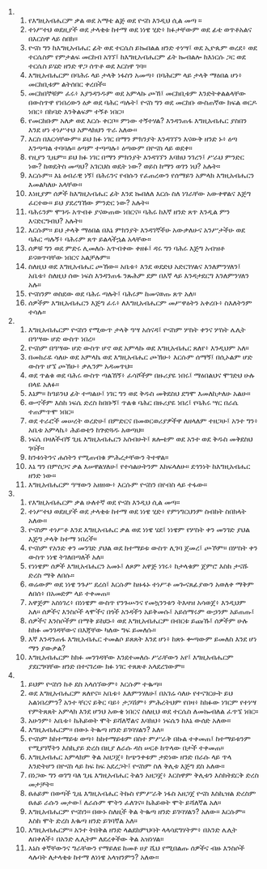 <ol>
  <li>
    <ol>
      <li>የእግዚአብሔርም ቃል ወደ አማቴ ልጅ ወደ ዮናስ እንዲህ ሲል መጣ ።</li>
      <li>ተነሥተህ ወደዚያች ወደ ታላቂቱ ከተማ ወደ ነነዌ ሂድ፥ ክፉታቸውም ወደ ፊቴ ወጥቶአልና በእርስዋ ላይ ስበክ።</li>
      <li>ዮናስ ግን ከእግዚአብሔር ፊት ወደ ተርሴስ ይኰበልል ዘንድ ተነሣ፤ ወደ ኢዮጴም ወረደ፥ ወደ ተርሴስም የምታልፍ መርከብ አገኘ፤ ከእግዚአብሔርም ፊት ኰብልሎ ከእነርሱ ጋር ወደ ተርሴስ ይሄድ ዘንድ ዋጋ ሰጥቶ ወደ እርስዋ ገባ።</li>
      <li>እግዚአብሔርም በባሕሩ ላይ ታላቅ ነፋስን አመጣ፥ በባሕርም ላይ ታላቅ ማዕበል ሆነ፥ መርከቢቱም ልትሰበር ቀረበች።</li>
      <li>መርከበኞቹም ፈሩ፥ እያንዳንዱም ወደ አምላኩ ጮኸ፤ መርከቢቱም እንድትቀልልላቸው በውስጥዋ የነበረውን ዕቃ ወደ ባሕር ጣሉት፤ ዮናስ ግን ወደ መርከቡ ውስጠኛው ክፍል ወርዶ ነበር፥ በከባድ እንቅልፍም ተኝቶ ነበር።</li>
      <li>የመርከቡም አለቃ ወደ እርሱ ቀርቦ። ምነው ተኝተሃል? እንዳንጠፋ እግዚአብሔር ያስበን እንደ ሆነ ተነሥተህ አምላክህን ጥራ አለው።</li>
      <li>እርስ በእርሳቸውም። ይህ ክፉ ነገር በማን ምክንያት እንዳገኘን እናውቅ ዘንድ ኑ፥ ዕጣ እንጣጣል ተባባሉ። ዕጣም ተጣጣሉ፥ ዕጣውም በዮናስ ላይ ወደቀ።</li>
      <li>የዚያን ጊዜም። ይህ ክፉ ነገር በማን ምክንያት እንዳገኘን እባክህ ንገረን፤ ሥራህ ምንድር ነው? ከወዴትስ መጣህ? አገርህስ ወዴት ነው? ወይስ ከማን ወገን ነህ? አሉት።</li>
      <li>እርሱም። እኔ ዕብራዊ ነኝ፤ በሕሩንና የብሱን የፈጠረውን የሰማይን አምላክ እግዚአብሔርን እመልካለሁ አላቸው።</li>
      <li>እነዚያም ሰዎች ከእግዚአብሔር ፊት እንደ ኰበለለ እርሱ ስለ ነገራቸው አውቀዋልና እጅግ ፈርተው። ይህ ያደረግኸው ምንድር ነው? አሉት።</li>
      <li>ባሕሩንም ሞገዱ አጥብቆ ያናውጠው ነበርና። ባሕሩ ከእኛ ዘንድ ጸጥ እንዲል ምን እናድርግብህ? አሉት።</li>
      <li>እርሱም። ይህ ታላቅ ማዕበል በእኔ ምክንያት እንዳገኛችሁ አውቃለሁና አንሥታችሁ ወደ ባሕር ጣሉኝ፥ ባሕሩም ጸጥ ይልላችኋል አላቸው።</li>
      <li>ሰዎቹ ግን ወደ ምድሩ ሊመለሱ አጥብቀው ቀዘፉ፤ ዳሩ ግን ባሕሩ እጅግ አብዝቶ ይናወጥባቸው ነበርና አልቻሉም።</li>
      <li>ስለዚህ ወደ እግዚአብሔር ጮኸው። አቤቱ፥ እንደ ወደድህ አድርገሃልና እንለምንሃለን፤ አቤቱ፥ ስለዚህ ሰው ነፍስ እንዳንጠፋ ንጹሕም ደም በእኛ ላይ እንዳታደርግ እንለምንሃለን አሉ።</li>
      <li>ዮናስንም ወስደው ወደ ባሕሩ ጣሉት፤ ባሕሩም ከመናወጡ ጸጥ አለ።</li>
      <li>ሰዎችም እግዚአብሔርን እጅግ ፈሩ፥ ለእግዚአብሔርም መሥዋዕትን አቀረቡ፥ ስእለትንም ተሳሉ።</li>
    </ol>
  </li>
  <li>
    <ol>
      <li>እግዚአብሔርም ዮናስን የሚውጥ ታላቅ ዓሣ አሰናዳ፤ ዮናስም ሦስት ቀንና ሦስት ሌሊት በዓሣው ሆድ ውስጥ ነበረ።</li>
      <li>ዮናስም በዓሣው ሆድ ውስጥ ሆኖ ወደ አምላኩ ወደ እግዚአብሔር ጸለየ፥ እንዲህም አለ።</li>
      <li>በመከራዬ ሳለሁ ወደ አምላኬ ወደ እግዚአብሔር ጮኽሁ፥ እርሱም ሰማኝ፤ በሲኦልም ሆድ ውስጥ ሆኜ ጮኽሁ፥ ቃሌንም አዳመጥህ።</li>
      <li>ወደ ጥልቁ ወደ ባሕሩ ውስጥ ጣልኸኝ፥ ፈሳሾችም በዙሪያዬ ነበሩ፤ ማዕበልህና ሞገድህ ሁሉ በላዬ አለፉ።</li>
      <li>እኔም። ከዓይንህ ፊት ተጣልሁ፤ ነገር ግን ወደ ቅዱስ መቅደስህ ደግሞ እመለከታለሁ አልሁ።</li>
      <li>ውኆችም እስከ ነፍሴ ድረስ ከበቡኝ፤ ጥልቁ ባሕር በዙሪያዬ ነበረ፤ የባሕሩ ሣር በራሴ ተጠምጥሞ ነበር።</li>
      <li>ወደ ተራሮች መሠረት ወረድሁ፤ በምድርና በመወርወሪያዎችዋ ለዘላለም ተዘጋሁ፤ አንተ ግን፥ አቤቱ አምላኬ፥ ሕይወቴን ከጕድጓዱ አወጣህ።</li>
      <li>ነፍሴ በዛለችብኝ ጊዜ እግዚአብሔርን አሰብሁት፤ ጸሎቴም ወደ አንተ ወደ ቅዱስ መቅደስህ ገባች።</li>
      <li>ከንቱነትንና ሐሰትን የሚጠብቁ ምሕረታቸውን ትተዋል።</li>
      <li>እኔ ግን በምስጋና ቃል እሠዋልሃለሁ፤ የተሳልሁትንም እከፍላለሁ። ደኅንነት ከእግዚአብሔር ዘንድ ነው።</li>
      <li>እግዚአብሔርም ዓሣውን አዘዘው፥ እርሱም ዮናስን በየብስ ላይ ተፋው።</li>
    </ol>
  </li>
  <li>
    <ol>
      <li>የእግዚአብሔርም ቃል ሁለተኛ ወደ ዮናስ እንዲህ ሲል መጣ።</li>
      <li>ተነሥተህ ወደዚያች ወደ ታላቂቱ ከተማ ወደ ነነዌ ሂድ፥ የምነግርህንም ስብከት ስበክላት አለው።</li>
      <li>ዮናስም ተነሥቶ እንደ እግዚአብሔር ቃል ወደ ነነዌ ሄደ፤ ነነዌም የሦስት ቀን መንገድ ያህል እጅግ ታላቅ ከተማ ነበረች።</li>
      <li>ዮናስም የአንድ ቀን መንገድ ያህል ወደ ከተማይቱ ውስጥ ሊገባ ጀመረ፤ ጮኾም። በሦስት ቀን ውስጥ ነነዌ ትገለበጣለች አለ።</li>
      <li>የነነዌም ሰዎች እግዚአብሔርን አመኑ፤ ለጾም አዋጅ ነገሩ፥ ከታላቁም ጀምሮ እስከ ታናሹ ድረስ ማቅ ለበሱ።</li>
      <li>ወሬውም ወደ ነነዌ ንጉሥ ደረሰ፤ እርሱም ከዙፋኑ ተነሥቶ መጐናጸፊያውን አወለቀ ማቅም ለበሰ፥ በአመድም ላይ ተቀመጠ።</li>
      <li>አዋጅም አስነገረ፥ በነነዌም ውስጥ የንጉሡንና የመኳንንቱን ትእዛዝ አሳወጀ፥ እንዲህም አለ። ሰዎችና እንስሶች ላሞችና በጎች አንዳችን አይቅመሱ፤ አይሰማሩም ውኃንም አይጠጡ፤</li>
      <li>ሰዎችና እንስሶችም በማቅ ይከደኑ፥ ወደ እግዚአብሔርም በብርቱ ይጩኹ፤ ሰዎችም ሁሉ ከክፉ መንገዳቸውና በእጃቸው ካለው ግፍ ይመለሱ።</li>
      <li>እኛ እንዳንጠፋ እግዚአብሔር ተመልሶ ይጸጸት እንደ ሆነ፥ ከጽኑ ቍጣውም ይመለስ እንደ ሆነ ማን ያውቃል?</li>
      <li>እግዚአብሔርም ከክፉ መንገዳቸው እንደተመለሱ ሥራቸውን አየ፤ እግዚአብሔርም ያደርግባቸው ዘንድ በተናገረው ክፉ ነገር ተጸጽቶ አላደረገውም።</li>
    </ol>
  </li>
  <li>
    <ol>
      <li>ይህም ዮናስን ከቶ ደስ አላሰኘውም፥ እርሱም ተቈጣ።</li>
      <li>ወደ እግዚአብሔርም ጸለየና። አቤቱ፥ እለምንሃለሁ፤ በአገሬ ሳለሁ የተናገርሁት ይህ አልነበረምን? አንተ ቸርና ይቅር ባይ፥ ታጋሽም፥ ምሕረትህም የበዛ፥ ከክፉው ነገርም የተነሣ የምትጸጸት አምላክ እንደ ሆንህ አውቄ ነበርና ስለዚህ ወደ ተርሴስ ለመኰብለል ፈጥኜ ነበር።</li>
      <li>አሁንም፥ አቤቱ፥ ከሕይወት ሞት ይሻለኛልና እባክህ፥ ነፍሴን ከእኔ ውሰድ አለው።</li>
      <li>እግዚአብሔርም። በውኑ ትቈጣ ዘንድ ይገባሃልን? አለ።</li>
      <li>ዮናስም ከከተማይቱ ወጣ፥ ከከተማይቱም በስተ ምሥራቅ በኩል ተቀመጠ፤ ከተማይቱንም የሚያገኛትን እስኪያይ ድረስ በዚያ ለራሱ ዳስ ሠርቶ ከጥላው በታች ተቀመጠ።</li>
      <li>እግዚአብሔር አምላክም ቅል አዘጋጀ፥ ከጭንቀቱም ታድነው ዘንድ በራሱ ላይ ጥላ እንድትሆን በዮናስ ላይ ከፍ ከፍ አደረጋት፤ ዮናስም ስለ ቅሊቱ እጅግ ደስ አለው።</li>
      <li>በነጋው ግን ወገግ ባለ ጊዜ እግዚአብሔር ትልን አዘጋጀ፥ እርስዋም ቅሊቱን እስክትደርቅ ድረስ መታቻት።</li>
      <li>ፀሐይም በወጣች ጊዜ እግዚአብሔር ትኩስ የምሥራቅ ነፋስ አዘጋጀ ዮናስ እስኪዝል ድረስም ፀሐይ ራሱን መታው፤ ለራሱም ሞትን ፈለገና። ከሕይወት ሞት ይሻለኛል አለ።</li>
      <li>እግዚአብሔርም ዮናስን። በውኑ ስለዚች ቅል ትቈጣ ዘንድ ይገባሃልን? አለው። እርሱም። እስከ ሞት ድረስ እቈጣ ዘንድ ይገባኛል አለ።</li>
      <li>እግዚአብሔርም። አንተ ትበቅል ዘንድ ላልደከምህባት ላላሳደግሃትም፥ በአንድ ሌሊት ለበቀለች፥ በአንድ ሌሊትም ለደረቀችው ቅል አዝነሃል።</li>
      <li>እኔስ ቀኛቸውንና ግራቸውን የማይለዩ ከመቶ ሀያ ሺህ የሚበልጡ ሰዎችና ብዙ እንስሶች ላሉባት ለታላቂቱ ከተማ ለነነዌ አላዝንምን? አለው።</li>
    </ol>
  </li>
</ol>